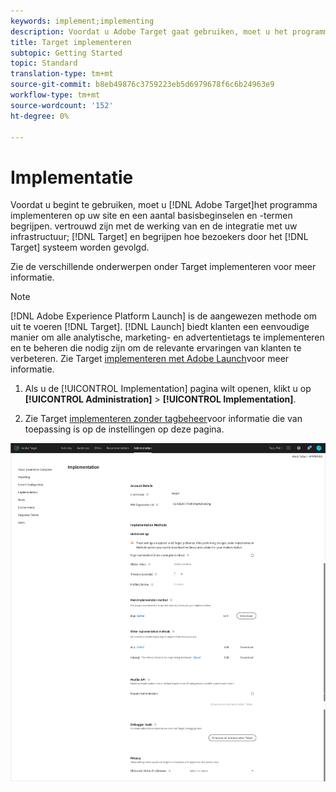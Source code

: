 ```yaml
---
keywords: implement;implementing
description: Voordat u Adobe Target gaat gebruiken, moet u het programma implementeren op uw site, enkele basisbeginselen en -termen begrijpen, vertrouwd zijn met de werking en integratie van Target met uw infrastructuur en begrijpen hoe bezoekers worden bijgehouden door het Target-systeem.
title: Target implementeren
subtopic: Getting Started
topic: Standard
translation-type: tm+mt
source-git-commit: b8eb49876c3759223eb5d6979678f6c6b24963e9
workflow-type: tm+mt
source-wordcount: '152'
ht-degree: 0%

---
```



# Implementatie

Voordat u begint te gebruiken, moet u [!DNL Adobe Target]het programma implementeren op uw site en een aantal basisbeginselen en -termen begrijpen. vertrouwd zijn met de werking van en de integratie met uw infrastructuur; [!DNL Target] en begrijpen hoe bezoekers door het [!DNL Target] systeem worden gevolgd.

Zie de verschillende onderwerpen onder Target [](/help/c-implementing-target/implementing-target.md)implementeren voor meer informatie.

>[!NOTE]
>
>[!DNL Adobe Experience Platform Launch] is de aangewezen methode om uit te voeren [!DNL Target]. [!DNL Launch] biedt klanten een eenvoudige manier om alle analytische, marketing- en advertentietags te implementeren en te beheren die nodig zijn om de relevante ervaringen van klanten te verbeteren. Zie Target [implementeren met Adobe Launch](/help/c-implementing-target/c-implementing-target-for-client-side-web/how-to-deployatjs/cmp-implementing-target-using-adobe-launch.md)voor meer informatie.

1. Als u de [!UICONTROL Implementation] pagina wilt openen, klikt u op **[!UICONTROL Administration]** > **[!UICONTROL Implementation]**.

1. Zie Target [implementeren zonder tagbeheer](/help/c-implementing-target/c-implementing-target-for-client-side-web/how-to-deployatjs/implementing-target-without-a-tag-manager.md)voor informatie die van toepassing is op de instellingen op deze pagina.

![Implementatiepagina](/help/administrating-target/assets/implementation.png)